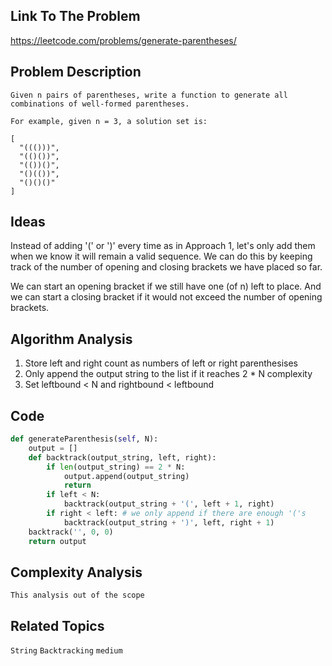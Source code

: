 ## Link To The Problem 
https://leetcode.com/problems/generate-parentheses/

## Problem Description

```
Given n pairs of parentheses, write a function to generate all combinations of well-formed parentheses.

For example, given n = 3, a solution set is:

[
  "((()))",
  "(()())",
  "(())()",
  "()(())",
  "()()()"
]

```

## Ideas

Instead of adding '(' or ')' every time as in Approach 1, let's only add them when we know it will remain a valid sequence. 
We can do this by keeping track of the number of opening and closing brackets we have placed so far.

We can start an opening bracket if we still have one (of n) left to place. And we can start a closing bracket if it would not 
exceed the number of opening brackets.

## Algorithm Analysis

1) Store left and right count as numbers of left or right parenthesises
2) Only append the output string to the list if it reaches 2 * N complexity
3) Set leftbound < N and rightbound < leftbound

## Code

```py
def generateParenthesis(self, N):
    output = []
    def backtrack(output_string, left, right):
        if len(output_string) == 2 * N:
            output.append(output_string)
            return
        if left < N:
            backtrack(output_string + '(', left + 1, right)
        if right < left: # we only append if there are enough '('s
            backtrack(output_string + ')', left, right + 1)  
    backtrack('', 0, 0)
    return output
```

## Complexity Analysis
```
This analysis out of the scope
```
## Related Topics
```String``` ```Backtracking``` ```medium```




